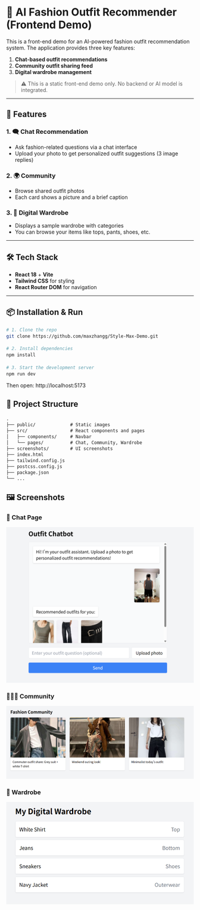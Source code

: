 # 👗 AI Fashion Outfit Recommender (Frontend Demo)

This is a front-end demo for an AI-powered fashion outfit recommendation system. The application provides three key features:

1. **Chat-based outfit recommendations**  
2. **Community outfit sharing feed**  
3. **Digital wardrobe management**

> ⚠️ This is a static front-end demo only. No backend or AI model is integrated.

---

## 🚀 Features

### 1. 🗨️ Chat Recommendation
- Ask fashion-related questions via a chat interface
- Upload your photo to get personalized outfit suggestions (3 image replies)

### 2. 🌍 Community
- Browse shared outfit photos
- Each card shows a picture and a brief caption

### 3. 👕 Digital Wardrobe
- Displays a sample wardrobe with categories
- You can browse your items like tops, pants, shoes, etc.

---

## 🛠️ Tech Stack

- **React 18** + **Vite**
- **Tailwind CSS** for styling
- **React Router DOM** for navigation

---

## 📦 Installation & Run

```bash
# 1. Clone the repo
git clone https://github.com/maxzhangg/Style-Max-Demo.git

# 2. Install dependencies
npm install

# 3. Start the development server
npm run dev
```
Then open: http://localhost:5173

## 📁 Project Structure

```
.
├── public/             # Static images
├── src/                # React components and pages
│   ├── components/     # Navbar
│   └── pages/          # Chat, Community, Wardrobe
├── screenshots/        # UI screenshots
├── index.html
├── tailwind.config.js
├── postcss.config.js
├── package.json
└── ...
```

## 🖼️ Screenshots

### 💬 Chat Page
![Chat](./screenshots/chat.png)

### 🧑‍🤝‍🧑 Community
![Community](./screenshots/community.png)

### 🧥 Wardrobe
![Wardrobe](./screenshots/wardrobe.png)

